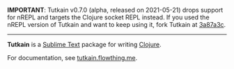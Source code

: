 **IMPORTANT**: Tutkain v0.7.0 (alpha, released on 2021-05-21) drops support for nREPL and targets the Clojure socket REPL instead. If you used the nREPL version of Tutkain and want to keep using it, fork Tutkain at [3a87a3c]( https://github.com/eerohele/Tutkain/commit/3a87a3ceafaf3731f9febe9c42888f647d79948f).

----

**Tutkain** is a [Sublime Text](https://www.sublimetext.com/) package for writing [Clojure](https://www.clojure.org/).

For documentation, see [tutkain.flowthing.me](https://tutkain.flowthing.me).
